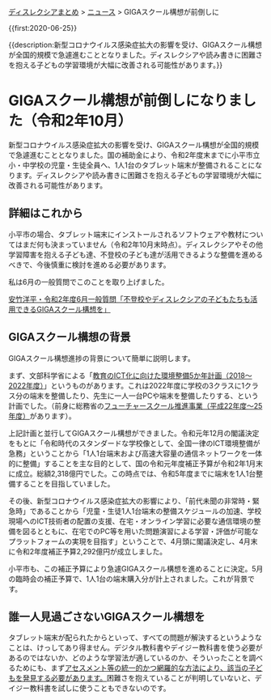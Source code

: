 <p class="breadcrumbs"><a href="../index.md">ディスレクシアまとめ</a> > <a href="index.md">ニュース</a> > GIGAスクール構想が前倒しに

{{first:2020-06-25}}

{{description:新型コロナウイルス感染症拡大の影響を受け、GIGAスクール構想が全国的規模で急遽進むこととなりました。ディスレクシアや読み書きに困難さを抱える子どもの学習環境が大幅に改善される可能性があります。}}

# GIGAスクール構想が前倒しになりました（令和2年10月）
新型コロナウイルス感染症拡大の影響を受け、GIGAスクール構想が全国的規模で急遽進むこととなりました。国の補助金により、令和2年度末までに小平市立小・中学校の児童・生徒全員へ、1人1台のタブレット端末が整備されることになります。ディスレクシアや読み書きに困難さを抱える子どもの学習環境が大幅に改善される可能性があります。

## 詳細はこれから

小平市の場合、タブレット端末にインストールされるソフトウェアや教材についてはまだ何も決まっていません（令和2年10月末時点）。ディスレクシアやその他学習障害を抱える子ども達、不登校の子ども達が活用できるような整備を進めるべきで、今後慎重に検討を進める必要があります。

私は6月の一般質問でこのことを取り上げました。

[安竹洋平・令和2年度6月一般質問「不登校やディスレクシアの子どもたちも活用できるGIGAスクール構想を」](https://yasutakeyohei.com/books/yasutake/ippan/r2/6-gatu/1-giga-school-dyslexia.html)


## GIGAスクール構想の背景
GIGAスクール構想進捗の背景について簡単に説明します。

まず、文部科学省による「[教育のICT化に向けた環境整備5か年計画（2018～2022年度）](https://www.mext.go.jp/a_menu/shotou/zyouhou/detail/1402835.htm)」というものがあります。これは2022年度に学校の3クラスに1クラス分の端末を整備したり、先生に一人一台PCや端末を整備したりする、という計画でした。（前身に総務省の[フューチャースクール推進事業（平成22年度～25年度）](https://www.soumu.go.jp/main_sosiki/joho_tsusin/kyouiku_joho-ka/future_school.html)があります）。

上記計画と並行してGIGAスクール構想ができました。令和元年12月の閣議決定をもとに「令和時代のスタンダードな学校像として、全国一律のICT環境整備が急務」ということから「1人1台端末および高速大容量の通信ネットワークを一体的に整備」することを主な目的として、国の令和元年度補正予算が令和2年1月末に成立。総額2,318億円でした。この時点では、令和5年度までに端末を1人1台整備することを目指していました。

その後、新型コロナウイルス感染症拡大の影響により、「前代未聞の非常時・緊急時」であることから「児童・生徒1人1台端末の整備スケジュールの加速、学校現場へのICT技術者の配置の支援、在宅・オンライン学習に必要な通信環境の整備を図るとともに、在宅でのPC等を用いた問題演習による学習・評価が可能なプラットフォームの実現を目指す」ということで、4月頭に閣議決定し、4月末に令和2年度補正予算2,292億円が成立しました。

小平市も、この補正予算により急遽GIGAスクール構想を進めることに決定。5月の臨時会の補正予算で、1人1台の端末購入分が計上されました。これが背景です。

## 誰一人見過ごさないGIGAスクール構想を
タブレット端末が配られたからといって、すべての問題が解決するというようなことは、けっしてあり得ません。デジタル教科書やデイジー教科書を使う必要があるのではないか、どのような学習法が適しているのか、そういったことを調べるためにも、まず[アセスメント等の統一的かつ網羅的な方法により、該当の子どもを発見する必要があります。](../assessments/index.md)困難さを抱えていることが判明していないと、デイジー教科書を試しに使うこともできないのです。
